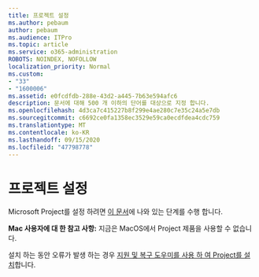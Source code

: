 ```yaml
---
title: 프로젝트 설정
ms.author: pebaum
author: pebaum
ms.audience: ITPro
ms.topic: article
ms.service: o365-administration
ROBOTS: NOINDEX, NOFOLLOW
localization_priority: Normal
ms.custom:
- "33"
- "1600006"
ms.assetid: e0fcdfdb-288e-43d2-a445-7b63e594afc6
description: 문서에 대해 500 개 이하의 단어를 대상으로 지정 합니다.
ms.openlocfilehash: 4d3ca7c415227b8f299e4ae280c7e35c24a5e7db
ms.sourcegitcommit: c6692ce0fa1358ec3529e59ca0ecdfdea4cdc759
ms.translationtype: MT
ms.contentlocale: ko-KR
ms.lasthandoff: 09/15/2020
ms.locfileid: "47798778"
---
```

# <a name="setting-up-project"></a>프로젝트 설정

 Microsoft Project를 설정 하려면 [이 문서](https://support.office.com/article/7059249b-d9fe-4d61-ab96-5c5bf435f281.aspx)에 나와 있는 단계를 수행 합니다.

**Mac 사용자에 대 한 참고 사항:** 지금은 MacOS에서 Project 제품을 사용할 수 없습니다. 
  
설치 하는 동안 오류가 발생 하는 경우 [지원 및 복구 도우미를 사용 하 여 Project를 설치](https://aka.ms/SaRA-ProjectSetupScenario)합니다.
